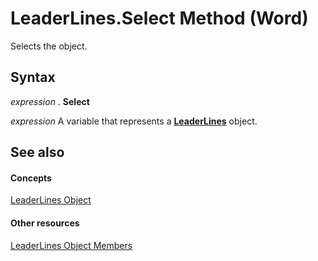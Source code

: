 
# LeaderLines.Select Method (Word)

Selects the object.


## Syntax

 _expression_ . **Select**

 _expression_ A variable that represents a **[LeaderLines](ea8805d1-eec7-eaf6-1046-967e28d6bc56.md)** object.


## See also


#### Concepts


[LeaderLines Object](ea8805d1-eec7-eaf6-1046-967e28d6bc56.md)
#### Other resources


[LeaderLines Object Members](4989972b-3640-d913-62ef-0850b86ea233.md)
